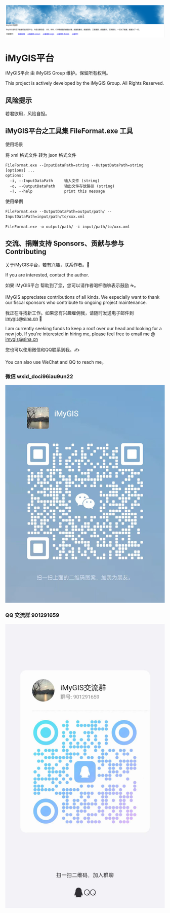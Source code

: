 ﻿![iMyGIS平台](./assets/iMyGISPlatform.png)

# iMyGIS平台
iMyGIS平台 由 iMyGIS Group 维护。保留所有权利。

This project is actively developed by the iMyGIS Group. All Rights Reserved.

## 风险提示
若君欲用，风险自担。

## iMyGIS平台之工具集 FileFormat.exe 工具
使用场景

将 xml 格式文件 转为 json 格式文件

```
FileFormat.exe --InputDataPath=string --OutputDataPath=string [options] ...
options:
  -i, --InputDataPath     输入文件 (string)
  -o, --OutputDataPath    输出文件存放路径 (string)
  -?, --help              print this message
```

使用举例

```
FileFormat.exe --OutputDataPath=output/path/ --InputDataPath=input/path/to/xxx.xml

FileFormat.exe -o output/path/ -i input/path/to/xxx.xml
```

## 交流、捐赠支持 Sponsors、贡献与参与 Contributing
关于iMyGIS平台，若有兴趣，联系作者。🌹

If you are interested, contact the author.

如果 iMyGIS平台 帮助到了您，您可以请作者喝杯咖啡表示鼓励 ☕️。

iMyGIS appreciates contributions of all kinds. We especially want to thank our fiscal sponsors who contribute to ongoing project maintenance.

我正在寻找新工作。如果您有兴趣雇佣我，请随时发送电子邮件到 imygis@sina.cn 📧

I am currently seeking funds to keep a roof over our head and looking for a new job. If you're interested in hiring me, please feel free to email me @ <imygis@sina.cn>

您也可以使用微信和QQ联系到我。✍

You can also use WeChat and QQ to reach me。

### 微信 wxid_doci96iau9un22
![WeChat](./assets/iMyGISGroup/WeChatBlue.jpg)

### QQ 交流群 901291659
![QQ](./assets/iMyGISGroup/QQ.jpg)


